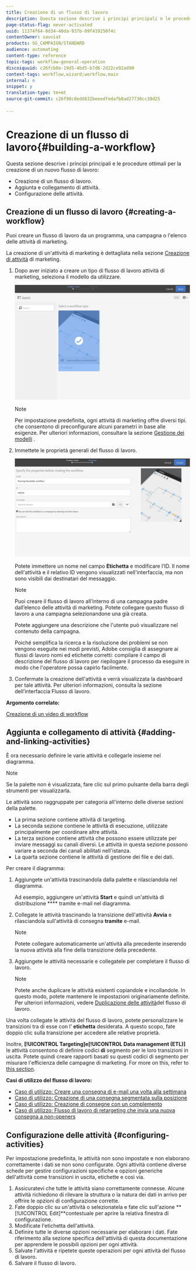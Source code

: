 ```yaml
---
title: Creazione di un flusso di lavoro
description: Questa sezione descrive i principi principali e le procedure ottimali per la creazione di un nuovo flusso di lavoro.
page-status-flag: never-activated
uuid: 11374f64-8d34-40da-937b-09f419250f4c
contentOwner: sauviat
products: SG_CAMPAIGN/STANDARD
audience: automating
content-type: reference
topic-tags: workflow-general-operation
discoiquuid: c26fcb0e-19d5-4bd5-b7d6-2d22ce92ad90
context-tags: workflow,wizard;workflow,main
internal: n
snippet: y
translation-type: tm+mt
source-git-commit: c26f98c8edd832beeedfedafb8ad27730cc30d25

---
```



# Creazione di un flusso di lavoro{#building-a-workflow}

Questa sezione descrive i principi principali e le procedure ottimali per la creazione di un nuovo flusso di lavoro:

* Creazione di un flusso di lavoro.
* Aggiunta e collegamento di attività.
* Configurazione delle attività.

## Creazione di un flusso di lavoro {#creating-a-workflow}

Puoi creare un flusso di lavoro da un programma, una campagna o l&#39;elenco delle attività di marketing.

La creazione di un&#39;attività di marketing è dettagliata nella sezione [Creazione di attività](../../start/using/marketing-activities.md#creating-a-marketing-activity) di marketing.

1. Dopo aver iniziato a creare un tipo di flusso di lavoro attività di marketing, seleziona il modello da utilizzare.

   ![](assets/workflow_creation_1.png)

   >[!NOTE]
   >
   >Per impostazione predefinita, ogni attività di marketing offre diversi tipi. che consentono di preconfigurare alcuni parametri in base alle esigenze. Per ulteriori informazioni, consultare la sezione [Gestione dei modelli](../../start/using/marketing-activity-templates.md) .

1. Immettete le proprietà generali del flusso di lavoro.

   ![](assets/workflow_creation_2.png)

   Potete immettere un nome nel campo **Etichetta** e modificare l’ID. Il nome dell&#39;attività e il relativo ID vengono visualizzati nell&#39;interfaccia, ma non sono visibili dai destinatari del messaggio.

   >[!NOTE]
   >
   >Puoi creare il flusso di lavoro all’interno di una campagna padre dall’elenco delle attività di marketing. Potete collegare questo flusso di lavoro a una campagna selezionandone una già creata.

   Potete aggiungere una descrizione che l&#39;utente può visualizzare nel contenuto della campagna.

   Poiché semplifica la ricerca e la risoluzione dei problemi se non vengono eseguite nei modi previsti, Adobe consiglia di assegnare ai flussi di lavoro nomi ed etichette corretti: compilare il campo di descrizione del flusso di lavoro per riepilogare il processo da eseguire in modo che l&#39;operatore possa capirlo facilmente.

1. Confermate la creazione dell&#39;attività e verrà visualizzata la dashboard per tale attività. Per ulteriori informazioni, consulta la sezione dell’interfaccia [](../../automating/using/workflow-interface.md) Flusso di lavoro.

**Argomento correlato:**

[Creazione di un video di workflow](https://helpx.adobe.com/campaign/kt/acs/using/acs-create-workflow-feature-video-use.html)

## Aggiunta e collegamento di attività {#adding-and-linking-activities}

È ora necessario definire le varie attività e collegarle insieme nel diagramma.

>[!NOTE]
>
>Se la palette non è visualizzata, fare clic sul primo pulsante della barra degli strumenti per visualizzarla.

Le attività sono raggruppate per categoria all&#39;interno delle diverse sezioni della palette.

* La prima sezione contiene attività di targeting.
* La seconda sezione contiene le attività di esecuzione, utilizzate principalmente per coordinare altre attività.
* La terza sezione contiene attività che possono essere utilizzate per inviare messaggi su canali diversi. Le attività in questa sezione possono variare a seconda dei canali abilitati nell&#39;istanza.
* La quarta sezione contiene le attività di gestione dei file e dei dati.

Per creare il diagramma:

1. Aggiungete un&#39;attività trascinandola dalla palette e rilasciandola nel diagramma.

   Ad esempio, aggiungere un&#39;attività **Start** e quindi un&#39;attività di distribuzione **** tramite e-mail nel diagramma.

1. Collegate le attività trascinando la transizione dell&#39;attività **Avvia** e rilasciandola sull&#39;attività di consegna **tramite** e-mail.

   >[!NOTE]
   >
   >Potete collegare automaticamente un&#39;attività alla precedente inserendo la nuova attività alla fine della transizione della precedente.

1. Aggiungete le attività necessarie e collegatele per completare il flusso di lavoro.

   >[!NOTE]
   >
   >Potete anche duplicare le attività esistenti copiandole e incollandole. In questo modo, potete mantenere le impostazioni originariamente definite. Per ulteriori informazioni, vedere [Duplicazione delle attività](../../automating/using/workflow-interface.md#duplicating-workflow-activities)del flusso di lavoro.

Una volta collegate le attività del flusso di lavoro, potete personalizzare le transizioni tra di esse con l’ **etichetta** desiderata. A questo scopo, fate doppio clic sulla transizione per accedere alle relative proprietà.

Inoltre, **[!UICONTROL Targeting]**e**[!UICONTROL Data management (ETL)]** le attività consentono di definire codici **di** segmento per le loro transizioni in uscita. Potete quindi creare rapporti basati su questi codici di segmento per misurare l&#39;efficienza delle campagne di marketing. For more on this, refer to [this section](../../reporting/using/creating-a-report-workflow-segment.md).

**Casi di utilizzo del flusso di lavoro:**

* [Caso di utilizzo: Creare una consegna di e-mail una volta alla settimana](../../automating/using/workflow-weekly-offer.md)
* [Caso di utilizzo: Creazione di una consegna segmentata sulla posizione](../../automating/using/workflow-segmentation-location.md)
* [Caso di utilizzo: Creazione di consegne con un complemento](../../automating/using/workflow-created-query-with-complement.md)
* [Caso di utilizzo: Flusso di lavoro di retargeting che invia una nuova consegna a non-openers](../../automating/using/workflow-cross-channel-retargeting.md)

## Configurazione delle attività {#configuring-activities}

Per impostazione predefinita, le attività non sono impostate e non elaborano correttamente i dati se non sono configurate. Ogni attività contiene diverse schede per gestire configurazioni specifiche e opzioni generiche dell&#39;attività come transizioni in uscita, etichette e così via.

1. Assicuratevi che tutte le attività siano correttamente connesse. Alcune attività richiedono di rilevare la struttura o la natura dei dati in arrivo per offrire le opzioni di configurazione corrette.
1. Fate doppio clic su un&#39;attività o selezionatela e fate clic sull&#39;azione **[!UICONTROL Edit]**contestuale per aprire la relativa finestra di configurazione.
1. Modificate l&#39;etichetta dell&#39;attività.
1. Definire tutte le diverse opzioni necessarie per elaborare i dati. Fate riferimento alla sezione specifica dell&#39;attività di questa documentazione per apprendere le possibili opzioni per ogni attività.
1. Salvate l&#39;attività e ripetete queste operazioni per ogni attività del flusso di lavoro.
1. Salvare il flusso di lavoro.
